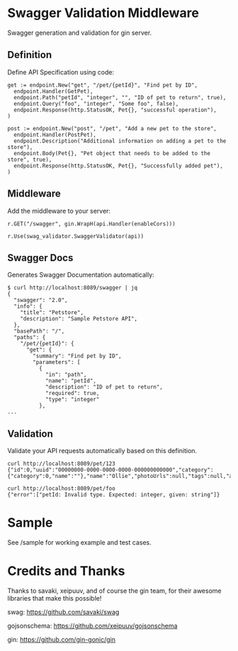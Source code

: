 # Swagger Validation Middleware

Swagger generation and validation for gin server.

## Definition

Define API Specification using code:

```
get := endpoint.New("get", "/pet/{petId}", "Find pet by ID",
  endpoint.Handler(GetPet),
  endpoint.Path("petId", "integer", "", "ID of pet to return", true),
  endpoint.Query("foo", "integer", "Some foo", false),
  endpoint.Response(http.StatusOK, Pet{}, "successful operation"),
)

post := endpoint.New("post", "/pet", "Add a new pet to the store",
  endpoint.Handler(PostPet),
  endpoint.Description("Additional information on adding a pet to the store"),
  endpoint.Body(Pet{}, "Pet object that needs to be added to the store", true),
  endpoint.Response(http.StatusOK, Pet{}, "Successfully added pet"),
)
```

## Middleware

Add the middleware to your server:

```
r.GET("/swagger", gin.WrapH(api.Handler(enableCors)))

r.Use(swag_validator.SwaggerValidator(api))
```

## Swagger Docs

Generates Swagger Documentation automatically:

```
$ curl http://localhost:8089/swagger | jq
{
  "swagger": "2.0",
  "info": {
    "title": "Petstore",
    "description": "Sample Petstore API",
  },
  "basePath": "/",
  "paths": {
    "/pet/{petId}": {
      "get": {
        "summary": "Find pet by ID",
        "parameters": [
          {
            "in": "path",
            "name": "petId",
            "description": "ID of pet to return",
            "required": true,
            "type": "integer"
          },
...
```

## Validation

Validate your API requests automatically based on this definition.

```
curl http://localhost:8089/pet/123
{"id":0,"uuid":"00000000-0000-0000-0000-000000000000","category":{"category":0,"name":""},"name":"Ollie","photoUrls":null,"tags":null,"age":0,"grumpy":false,"dob":"00

curl http://localhost:8089/pet/foo
{"error":["petId: Invalid type. Expected: integer, given: string"]}
```

# Sample

See /sample for working example and test cases.

# Credits and Thanks

Thanks to savaki, xeipuuv, and of course the gin team, for their awesome libraries that make this possible!

swag: https://github.com/savaki/swag

gojsonschema: https://github.com/xeipuuv/gojsonschema

gin: https://github.com/gin-gonic/gin
